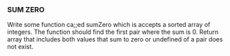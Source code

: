 ### SUM ZERO

Write some function ca;;ed sumZero which is accepts a sorted array of integers. The function should find the first pair
where the sum is 0. Return array that includes both values that sum to zero or undefined of a pair does not exist.